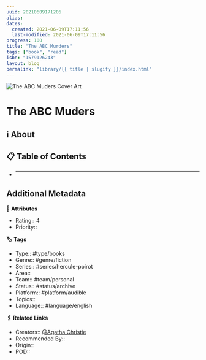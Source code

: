 ```yaml
---
uuid: 20210609171206
alias:
dates:
  created: 2021-06-09T17:11:56
  last-modified: 2021-06-09T17:11:56
progress: 100
title: "The ABC Murders"
tags: ["book", "read"]
isbn: "1579126243"
layout: blog
permalink: "library/{{ title | slugify }}/index.html"
---
```


![The ABC Muders Cover Art](https://i.gr-assets.com/images/S/compressed.photo.goodreads.com/books/1389733983l/16322.jpg)

# The ABC Muders

## ℹ️ About

## 📋 Table of Contents

- ***

## Additional Metadata

**🧰 Attributes**

- Rating:: 4
- Priority::

**🏷 Tags**

- Type:: #type/books
- Genre:: #genre/fiction
- Series:: #series/hercule-poirot
- Area::
- Team:: #team/personal
- Status:: #status/archive
- Platform:: #platform/audible
- Topics::
- Language:: #language/english

**🖇️ Related Links**

- Creators:: [@Agatha Christie](🧔%20Private/People/@Agatha%20Christie.md)
- Recommended By::
- Origin::
- POD::
